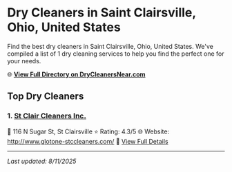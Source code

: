 # Dry Cleaners in Saint Clairsville, Ohio, United States

Find the best dry cleaners in Saint Clairsville, Ohio, United States. We've compiled a list of 1 dry cleaning services to help you find the perfect one for your needs.

🌐 **[View Full Directory on DryCleanersNear.com](https://drycleanersnear.com/city/US/Ohio/Saint%20Clairsville)**

## Top Dry Cleaners

### 1. [St Clair Cleaners Inc.](https://drycleanersnear.com/dryCleaner/68897ca369a0219c2bf77afa/st-clair-cleaners-inc)
📍 116 N Sugar St, St Clairsville
⭐ Rating: 4.3/5
🌐 Website: http://www.glotone-stccleaners.com/
🔗 [View Full Details](https://drycleanersnear.com/dryCleaner/68897ca369a0219c2bf77afa/st-clair-cleaners-inc)


---

*Last updated: 8/11/2025*
